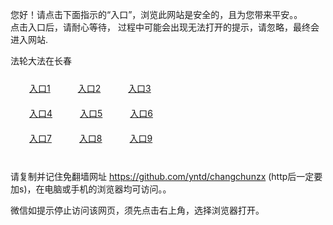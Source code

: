 您好！请点击下面指示的“入口”，浏览此网站是安全的，且为您带来平安。。 <br/>
点击入口后，请耐心等待， 过程中可能会出现无法打开的提示，请忽略，最终会进入网站. </br>

法轮大法在长春<br/>
<div style="padding:10px"><a style="margin:20px" target="_blank" href="https://d1t33gj4s1e5q2.cloudfront.net/2Qpsp?syzzeq" id="ccLink1" rel="nofollow">入口1</a> <a target="_blank" style="margin:20px" href="https://d2vuz47ovv0r01.cloudfront.net/2Qpsp?uyifqcw" id="ccLink2" rel="nofollow">入口2</a> <a style="margin:20px" target="_blank" href="https://d1iqxbne528cf4.cloudfront.net/2Qpsp?uytikn" id="ccLink3" rel="nofollow">入口3</a></div>

<div style="padding:10px" ><a style="margin:20px" target="_blank" href="https://d1t33gj4s1e5q2.cloudfront.net/2Qpsp?syzzeq" id="ccLink4" rel="nofollow">入口4</a> <a style="margin:20px" href="https://d2vuz47ovv0r01.cloudfront.net/2Qpsp?uyifqcw" target="_blank" id="ccLink5" rel="nofollow">入口5</a> <a style="margin:20px" href="https://d1iqxbne528cf4.cloudfront.net/2Qpsp?uytikn" target="_blank" id="ccLink6" rel="nofollow">入口6</a></div>

<div style="padding:10px"><a style="margin:20px" target="_blank" href="https://d1t33gj4s1e5q2.cloudfront.net/2Qpsp?syzzeq" id="ccLink7" rel="nofollow">入口7</a> <a style="margin:20px" href="https://d2vuz47ovv0r01.cloudfront.net/2Qpsp?uyifqcw" target="_blank" id="ccLink8" rel="nofollow">入口8</a> <a style="margin:20px" target="_blank" href="https://d1iqxbne528cf4.cloudfront.net/2Qpsp?uytikn" id="ccLink9" rel="nofollow">入口9</a></div>

<br/>



请复制并记住免翻墙网址 https://github.com/yntd/changchunzx (http后一定要加s)，在电脑或手机的浏览器均可访问。。<br/>

微信如提示停止访问该网页，须先点击右上角，选择浏览器打开。
